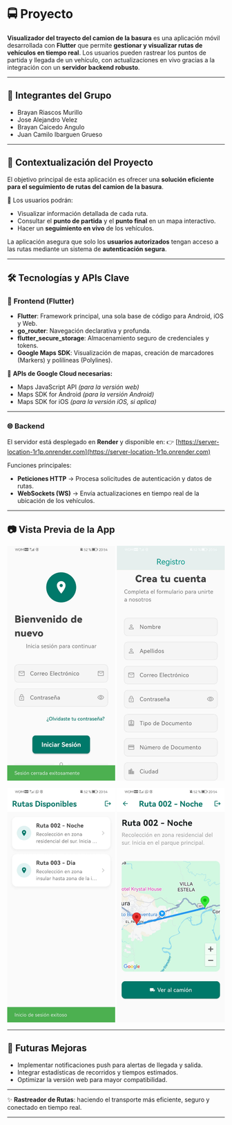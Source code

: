 # 🚍 Proyecto

**Visualizador del trayecto del camion de la basura** es una aplicación móvil desarrollada con **Flutter** que permite **gestionar y visualizar rutas de vehículos en tiempo real**.
Los usuarios pueden rastrear los puntos de partida y llegada de un vehículo, con actualizaciones en vivo gracias a la integración con un **servidor backend robusto**.

---

## 👥 Integrantes del Grupo

* Brayan Riascos Murillo
* Jose Alejandro Velez
* Brayan Caicedo Angulo
* Juan Camilo Ibarguen Grueso

---

## 📌 Contextualización del Proyecto

El objetivo principal de esta aplicación es ofrecer una **solución eficiente para el seguimiento de rutas del camion de la basura**.

🔹 Los usuarios podrán:

* Visualizar información detallada de cada ruta.
* Consultar el **punto de partida** y el **punto final** en un mapa interactivo.
* Hacer un **seguimiento en vivo** de los vehículos.

La aplicación asegura que solo los **usuarios autorizados** tengan acceso a las rutas mediante un sistema de **autenticación segura**.

---

## 🛠️ Tecnologías y APIs Clave

### 📱 **Frontend** (Flutter)

* **Flutter**: Framework principal, una sola base de código para Android, iOS y Web.
* **go\_router**: Navegación declarativa y profunda.
* **flutter\_secure\_storage**: Almacenamiento seguro de credenciales y tokens.
* **Google Maps SDK**: Visualización de mapas, creación de marcadores (Markers) y polilíneas (Polylines).

🔑 **APIs de Google Cloud necesarias:**

* Maps JavaScript API *(para la versión web)*
* Maps SDK for Android *(para la versión Android)*
* Maps SDK for iOS *(para la versión iOS, si aplica)*

---

### 🌐 **Backend**

El servidor está desplegado en **Render** y disponible en:
👉 [https://server-location-1r1p.onrender.com](https://server-location-1r1p.onrender.com)

Funciones principales:

* **Peticiones HTTP** → Procesa solicitudes de autenticación y datos de rutas.
* **WebSockets (WS)** → Envía actualizaciones en tiempo real de la ubicación de los vehículos.

---

## 📷 Vista Previa de la App

<p align="center">
  <img src="https://github.com/camilo0999/app_locacion/blob/main/imagen1.jpeg" alt="Login" width="250"/>
  <img src="https://github.com/camilo0999/app_locacion/blob/main/imagen2.jpeg" alt="Registro" width="250"/>
</p>

<p align="center">
  <img src="https://github.com/camilo0999/app_locacion/blob/main/imagen3.jpeg" alt="Home" width="250"/>
  <img src="https://github.com/camilo0999/app_locacion/blob/main/imagen4.jpeg" alt="Ruta detalles" width="250"/>
</p>



---

## 🚀 Futuras Mejoras

* Implementar notificaciones push para alertas de llegada y salida.
* Integrar estadísticas de recorridos y tiempos estimados.
* Optimizar la versión web para mayor compatibilidad.

---

✨ **Rastreador de Rutas**: haciendo el transporte más eficiente, seguro y conectado en tiempo real.

---
